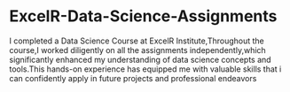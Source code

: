 # ExcelR-Data-Science-Assignments
I completed a Data Science Course at ExcelR Institute,Throughout the course,I worked diligently on all the assignments independently,which significantly enhanced my understanding of data science concepts and tools.This hands-on experience has equipped me with valuable skills that i can confidently apply in future projects and professional endeavors
